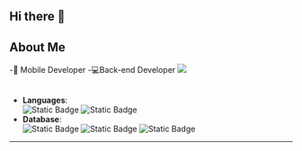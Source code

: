 ## Hi there 👋

## About Me

-📱 Mobile Developer
-💻Back-end Developer
<img src="https://user-images.githubusercontent.com/73097560/115834477-dbab4500-a447-11eb-908a-139a6edaec5c.gif"><br><br>

<p align="center">
    
- **Languages**:
    <br>
        ![Static Badge](https://img.shields.io/badge/Python%20-%200A2694?style=for-the-badge&logo=python&color=0A2694)
        ![Static Badge](https://img.shields.io/badge/TypeScript%20-%204F6FE8?style=for-the-badge&logo=TypeScript&color=4F6FE8)
  <br>
- **Database**:
    <br>
        ![Static Badge](https://img.shields.io/badge/Mysql-%20FFFFFF?style=for-the-badge&logo=Mysql&color=FFFFFF)
        ![Static Badge](https://img.shields.io/badge/PostgreSql-%2055B5ED?style=for-the-badge&logo=PostgreSql&color=55B5ED)
        ![Static Badge](https://img.shields.io/badge/MongoDB%20-%20317D32?style=for-the-badge&logo=mongodb&color=317D32)
  <br>
-----
